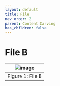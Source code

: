```yaml
---
layout: default
title: File
nav_order: 2
parent: Content Carving
has_children: false
---
```


# File B

|![image](../resources/FileB.png)|
|:--:|
|Figure 1: File B|
